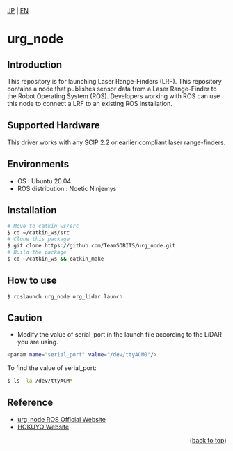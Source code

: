 <a name="readme-top"></a>

[JP](README.md) | [EN](README_en.md)

# urg_node

## Introduction
This repository is for launching Laser Range-Finders (LRF).
This repository contains a node that publishes sensor data from a Laser Range-Finder to the Robot Operating System (ROS). Developers working with ROS can use this node to connect a LRF to an existing ROS installation.

## Supported Hardware
This driver works with any SCIP 2.2 or earlier compliant laser range-finders.

## Environments
- OS : Ubuntu 20.04
- ROS distribution : Noetic Ninjemys

## Installation
```bash
# Move to catkin_ws/src
$ cd ~/catkin_ws/src
# Clone this package
$ git clone https://github.com/TeamSOBITS/urg_node.git
# Build the package
$ cd ~/catkin_ws && catkin_make
```

## How to use
```
$ roslaunch urg_node urg_lidar.launch
```

## Caution
- Modify the value of serial_port in the launch file according to the LiDAR you are using.
```bash
<param name="serial_port" value="/dev/ttyACM0"/>
```
To find the value of serial_port:
```bash
$ ls -la /dev/ttyACM*
```
## Reference
- [urg_node ROS Official Website](https://wiki.ros.org/urg_node)
- [HOKUYO Website](https://www.hokuyo-aut.co.jp/)

<p align="right">(<a href="#readme-top">back to top</a>)</p>